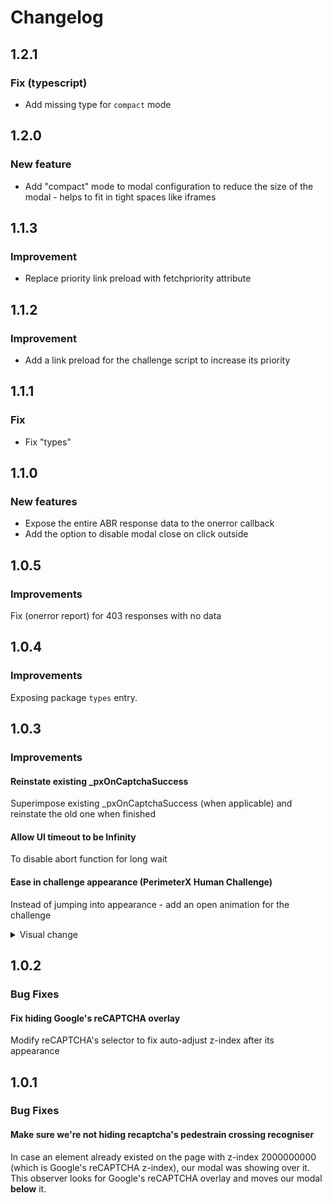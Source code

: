 # Changelog

## 1.2.1

### Fix (typescript)

- Add missing type for `compact` mode

## 1.2.0

### New feature

- Add "compact" mode to modal configuration to reduce the size of the modal - helps to fit in tight spaces like iframes

## 1.1.3

### Improvement

- Replace priority link preload with fetchpriority attribute

## 1.1.2

### Improvement

- Add a link preload for the challenge script to increase its priority

## 1.1.1

### Fix

- Fix "types"

## 1.1.0

### New features

- Expose the entire ABR response data to the onerror callback
- Add the option to disable modal close on click outside

## 1.0.5

### Improvements
Fix (onerror report) for 403 responses with no data

## 1.0.4

### Improvements
Exposing package `types` entry.

## 1.0.3

### Improvements

#### Reinstate existing _pxOnCaptchaSuccess
Superimpose existing _pxOnCaptchaSuccess (when applicable) and reinstate the old one when finished

#### Allow UI timeout to be Infinity
To disable abort function for long wait

#### Ease in challenge appearance (PerimeterX Human Challenge)
Instead of jumping into appearance - add an open animation for the challenge

<details>
<summary>Visual change</summary>

| Before | After
| - | -
| ![](https://user-images.githubusercontent.com/516342/122932879-05102080-d366-11eb-9be0-d841e4fcf695.gif) | ![](https://user-images.githubusercontent.com/516342/122932930-11947900-d366-11eb-9f2d-3eee1c0e8fe1.gif)

</details>

## 1.0.2

### Bug Fixes

#### Fix hiding Google's reCAPTCHA overlay
Modify reCAPTCHA's selector to fix auto-adjust z-index after its appearance

## 1.0.1

### Bug Fixes

#### Make sure we're not hiding recaptcha's pedestrain crossing recogniser
In case an element already existed on the page with z-index 2000000000 (which is Google's reCAPTCHA z-index), our modal was showing over it. This observer looks for Google's reCAPTCHA overlay and moves our modal **below** it.
